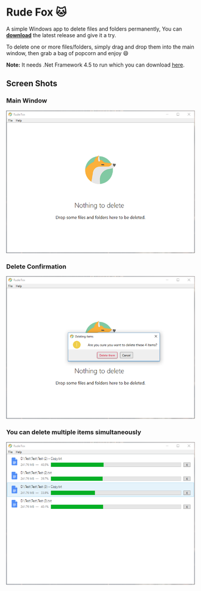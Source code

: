 # Rude Fox :cat:
A simple Windows app to delete files and folders permanently, You can **[download](https://github.com/encrypt0r/RudeFox/releases)** the latest release and give it a try.

To delete one or more files/folders, simply drag and drop them into the main window, then grab a bag of popcorn and enjoy :smile:

**Note:** It needs .Net Framework 4.5 to run which you can download [here](https://www.microsoft.com/en-us/download/details.aspx?id=30653).

## Screen Shots

### Main Window
![Main Window](screenshots/1.png)

### Delete Confirmation
![Confirm Dialog](screenshots/2.png)

### You can delete multiple items simultaneously
![Operations Queue](screenshots/3.png)